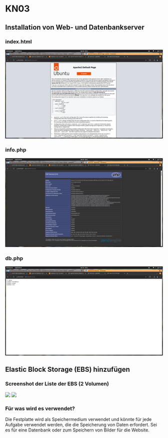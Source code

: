 # KN03

## Installation von Web- und Datenbankserver

### index.html

<img src="Bilder/Installation%20von%20Web-%20und%20Datenbankserver/index_html.png">

### info.php

<img src="Bilder/Installation%20von%20Web-%20und%20Datenbankserver/info_php.png">

### db.php

<img src="Bilder/Installation%20von%20Web-%20und%20Datenbankserver/db_php.png">

## Elastic Block Storage (EBS) hinzufügen

### Screenshot der Liste der EBS (2 Volumen)

<img src="Bilder/Elastic%20Block%20Storage%20(EBS)%20hinzufügen/Volume1.png">

<img src="Bilder/Elastic%20Block%20Storage%20(EBS)%20hinzufügen/Volume1.png">

### Für was wird es verwendet?

Die Festplatte wird als Speichermedium verwendet und könnte für jede Aufgabe verwendet werden, die die Speicherung von Daten erfordert.
Sei es für eine Datenbank oder zum Speichern von Bilder für die Website.
